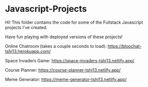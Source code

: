# Javascript-Projects

Hi! This folder contains the code for some of the Fullstack Javascript projects I've created.

Have fun playing with deployed versions of these projects!

Online Chatroom (takes a couple seconds to load): https://bloochat-tshi13.herokuapp.com/   

Space Invaders Game: https://space-invaders-tshi13.netlify.app/ 

Course Planner: https://course-planner-tshi13.netlify.app/ 

Meme Generator: https://meme-generator-tshi13.netlify.app/ 
